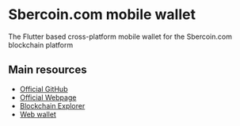 # Sbercoin.com mobile wallet

The Flutter based cross-platform mobile wallet for the Sbercoin.com blockchain platform

## Main resources

- [Official GitHub](https://github.com/SbercoinCom)
- [Official Webpage](https://sbercoin.com)
- [Blockchain Explorer](https://explorer.sbercoin.com)
- [Web wallet](https://wallet.sbercoin.com)
